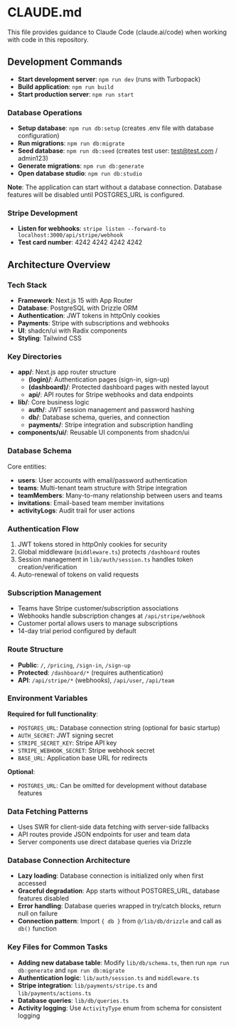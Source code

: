 # CLAUDE.md

This file provides guidance to Claude Code (claude.ai/code) when working with code in this repository.

## Development Commands

- **Start development server**: `npm run dev` (runs with Turbopack)
- **Build application**: `npm run build`
- **Start production server**: `npm run start`

### Database Operations

- **Setup database**: `npm run db:setup` (creates .env file with database configuration)
- **Run migrations**: `npm run db:migrate`
- **Seed database**: `npm run db:seed` (creates test user: test@test.com / admin123)
- **Generate migrations**: `npm run db:generate`
- **Open database studio**: `npm run db:studio`

**Note**: The application can start without a database connection. Database features will be disabled until POSTGRES_URL is configured.

### Stripe Development

- **Listen for webhooks**: `stripe listen --forward-to localhost:3000/api/stripe/webhook`
- **Test card number**: 4242 4242 4242 4242

## Architecture Overview

### Tech Stack
- **Framework**: Next.js 15 with App Router
- **Database**: PostgreSQL with Drizzle ORM
- **Authentication**: JWT tokens in httpOnly cookies
- **Payments**: Stripe with subscriptions and webhooks
- **UI**: shadcn/ui with Radix components
- **Styling**: Tailwind CSS

### Key Directories

- **app/**: Next.js app router structure
  - **(login)/**: Authentication pages (sign-in, sign-up)
  - **(dashboard)/**: Protected dashboard pages with nested layout
  - **api/**: API routes for Stripe webhooks and data endpoints
- **lib/**: Core business logic
  - **auth/**: JWT session management and password hashing
  - **db/**: Database schema, queries, and connection
  - **payments/**: Stripe integration and subscription handling
- **components/ui/**: Reusable UI components from shadcn/ui

### Database Schema

Core entities:
- **users**: User accounts with email/password authentication
- **teams**: Multi-tenant team structure with Stripe integration
- **teamMembers**: Many-to-many relationship between users and teams
- **invitations**: Email-based team member invitations
- **activityLogs**: Audit trail for user actions

### Authentication Flow

1. JWT tokens stored in httpOnly cookies for security
2. Global middleware (`middleware.ts`) protects `/dashboard` routes
3. Session management in `lib/auth/session.ts` handles token creation/verification
4. Auto-renewal of tokens on valid requests

### Subscription Management

- Teams have Stripe customer/subscription associations
- Webhooks handle subscription changes at `/api/stripe/webhook`
- Customer portal allows users to manage subscriptions
- 14-day trial period configured by default

### Route Structure

- **Public**: `/`, `/pricing`, `/sign-in`, `/sign-up`
- **Protected**: `/dashboard/*` (requires authentication)
- **API**: `/api/stripe/*` (webhooks), `/api/user`, `/api/team`

### Environment Variables

**Required for full functionality**:
- `POSTGRES_URL`: Database connection string (optional for basic startup)
- `AUTH_SECRET`: JWT signing secret
- `STRIPE_SECRET_KEY`: Stripe API key
- `STRIPE_WEBHOOK_SECRET`: Stripe webhook secret
- `BASE_URL`: Application base URL for redirects

**Optional**:
- `POSTGRES_URL`: Can be omitted for development without database features

### Data Fetching Patterns

- Uses SWR for client-side data fetching with server-side fallbacks
- API routes provide JSON endpoints for user and team data
- Server components use direct database queries via Drizzle

### Database Connection Architecture

- **Lazy loading**: Database connection is initialized only when first accessed
- **Graceful degradation**: App starts without POSTGRES_URL, database features disabled
- **Error handling**: Database queries wrapped in try/catch blocks, return null on failure
- **Connection pattern**: Import `{ db }` from `@/lib/db/drizzle` and call as `db()` function

### Key Files for Common Tasks

- **Adding new database table**: Modify `lib/db/schema.ts`, then run `npm run db:generate` and `npm run db:migrate`
- **Authentication logic**: `lib/auth/session.ts` and `middleware.ts`
- **Stripe integration**: `lib/payments/stripe.ts` and `lib/payments/actions.ts`
- **Database queries**: `lib/db/queries.ts`
- **Activity logging**: Use `ActivityType` enum from schema for consistent logging